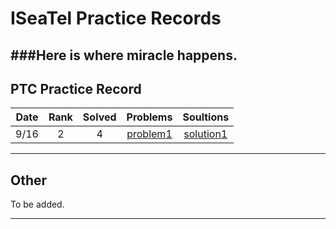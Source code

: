 ISeaTel Practice Records
=========

###Here is where miracle happens.
---


PTC Practice Record
----

Date    | Rank      | Solved    | Problems		| Soultions
:------:|:------:   |:------:   |:----------:	|:----------:
9/16    | 2         | 4         |[problem1]		|[solution1]
    

---
Other
----
To be added.

---
[solution1]:https://github.com/ISeaTeL/PTC_Practice/tree/master/Practice1_Sep16
[problem1]:http://140.114.86.238/contest.php?cid=599